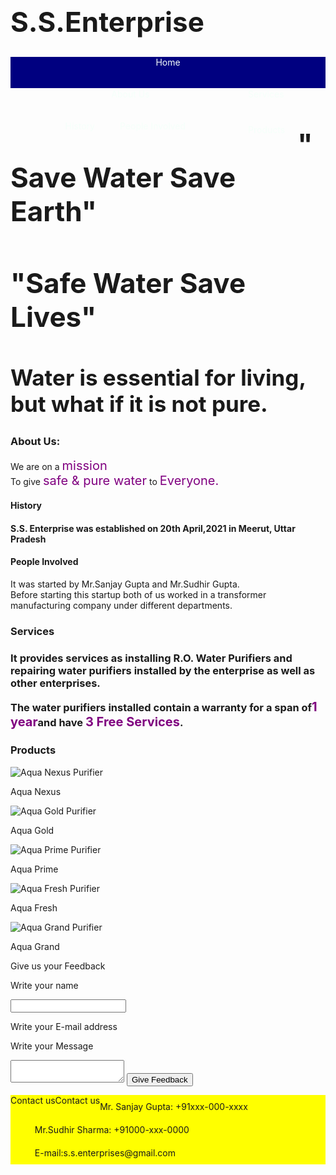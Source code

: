 # S.S.Enterprise
<!DOCTYPE html>
<html>
 <head>
  <meta charset="UTF-8>
  <title>S.S. Enterprise</title>
  <link rel="stylesheet" href="attached">
 </head>
 <body>
 <style>
 li {
 list-style:none;
 }
 </style>                                       
  <header>
  <style>
  header {
  background-color:#000080;
  color:#f5fffa;
  height:50px;
  width:200px:                                      
  }
  </style>                                      
   <div class="header-logo">Home</div>
   <div class="header-list"><ul>
   <style>
   .header-list li{
   float:left;
   padding:20px 20px;
   }
   </style>                        
   <li>About Us<div class="About Us"><ul><li>History</li> <li>People Involved<li></ul></div>
   <li>Services</li>
   <li>Products</li>
   </ul></div>
  </header>
  <div class="main"> 
  <style>
  . main {
  color:#000000;
  }
  </style>                 
   <div class="body-contents">
    <h1>"Save Water Save Earth"</h1>
    <h1>"Safe Water Save Lives"</h1>
    <style>
    h1 {
    text-align:centre;
    font-size:44px;
    }
    </style>                           
    <h2>Water is essential for living, but what if it is not pure.</h2>
    <style>
    h2 {
    text-align:centre;
    font-size:35px;
    }
    </style>                               
   <div class="contents">
    <h3>About Us:</h3>
     <p>We are on a <span>mission</span><br>To give <span>safe & pure water</span> to <span>Everyone.</span>
     <style>
     . contents span {
     font-size:24px;
     }
     </style>                   
     <h4>History<h4>
      <p>S.S. Enterprise was established on 20th April,2021 in Meerut, Uttar Pradesh</p>
     <h4>People Involved</h4>
      <p>It was started by Mr.Sanjay Gupta and Mr.Sudhir Gupta.<br>Before starting this startup both of us worked in a transformer manufacturing company under different departments.</p>
    <h3>Services<h3>
     <p>It provides services as installing R.O. Water Purifiers and repairing water purifiers installed by the enterprise as well as other enterprises.</p>
     <p>The water purifiers installed contain a warranty for a span of<span>1 year</span>and have <span>3 Free Services</span>.</p>
     <style>
     span {
     font-size:20px;
     color:#800080;
     }
     </style>                   
    <h3>Products</h3>
    <img src="" alt="Aqua Nexus Purifier">
     <p>Aqua Nexus</p>
     <img src="" alt="Aqua Gold Purifier">
     <p>Aqua Gold</p>
     <img src="" alt="Aqua Prime Purifier">
     <p>Aqua Prime</p>
     <img src="" alt="Aqua Fresh Purifier">
     <p>Aqua Fresh</p>
     <img src="" alt="Aqua Grand Purifier">
     <p>Aqua Grand</p>
    </div>
    <div class="contact-form">
    <p>Give us your Feedback</p>
    <p>Write your name</p>
    <input>
    <p>Write your E-mail address</p>
    <textarea<</textarea>
    <p>Write your Message</p>
    <textarea></textarea>
    <input type="Submit" value="Give Feedback">
   </div>
   <style>
   . contact-form {
   input-border:20px solid #7444d4;
   textarea-border:40px solid #7444d4;
   input type-border:10px solid #7444d4;
   </style>                                       
   </div>
  <footer>
    <style>
  footer {
  background-color:#ffff00;
  color:#fffafa:
  }
  </style>
   <div class="footer-logo">Contact us</div>
   <style>
   .footer-logo {
   float:left;
   font-size:30 px:
   }
   </style>
   <div class="footer-list">
   <style>
   .footer-list li {
   padding:10px 15px;
   float:centre;
   </style>                                            
   <div class="footer-logo">Contact us</div>
   <div class="footer-list"><ul>
    <li>Mr. Sanjay Gupta: +91xxx-000-xxxx</li>
    <li>Mr.Sudhir Sharma: +91000-xxx-0000</li>
    <li>E-mail:s.s.enterprises@gmail.com</li></ul>
   </div>
  </footer>                                       
  </body>
 </html> 

